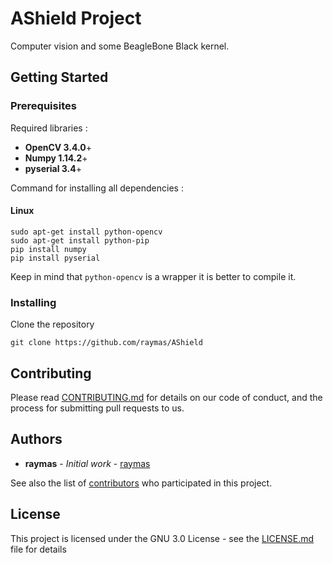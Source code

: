 # AShield Project

Computer vision and some BeagleBone Black kernel.

## Getting Started


### Prerequisites

Required libraries :
* **OpenCV 3.4.0**+
* **Numpy 1.14.2**+
* **pyserial 3.4**+

Command for installing all dependencies :

#### Linux

```
sudo apt-get install python-opencv
sudo apt-get install python-pip
pip install numpy
pip install pyserial
```

Keep in mind that ```python-opencv``` is a wrapper it is better to compile it.

### Installing

Clone the repository
```
git clone https://github.com/raymas/AShield
```

## Contributing

Please read [CONTRIBUTING.md]() for details on our code of conduct, and the process for submitting pull requests to us.

## Authors

* **raymas** - *Initial work* - [raymas](https://github.com/raymas)

See also the list of [contributors](https://github.com/raymas/AShield/contributors) who participated in this project.

## License

This project is licensed under the GNU 3.0 License - see the [LICENSE.md](LICENSE.md) file for details
